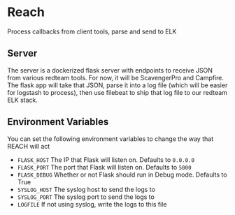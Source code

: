 # Reach
Process callbacks from client tools, parse and send to ELK

## Server
The server is a dockerized flask server with endpoints to receive JSON from various redteam tools.  For now, it will be ScavengerPro and Campfire.  The flask app will take that JSON, parse it into a log file (which will be easier for logstash to process), then use filebeat to ship that log file to our redteam ELK stack.

## Environment Variables
You can set the following environment variables to change the way that REACH will act

- `FLASK_HOST` The IP that Flask will listen on. Defaults to `0.0.0.0`
- `FLASK_PORT` The port that Flask will listen on. Defaults to `5000`
- `FLASK_DEBUG` Whether or not Flask should run in Debug mode. Defaults to True
- `SYSLOG_HOST` The syslog host to send the logs to
- `SYSLOG_PORT` The syslog port to send the logs to
- `LOGFILE` If not using syslog, write the logs to this file
